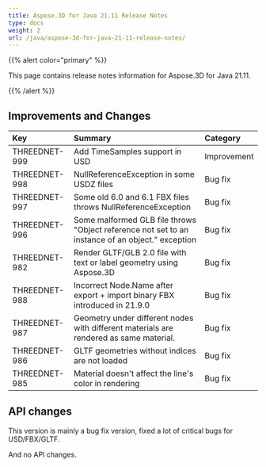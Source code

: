 ```yaml
---
title: Aspose.3D for Java 21.11 Release Notes
type: docs
weight: 2
url: /java/aspose-3d-for-java-21-11-release-notes/
---
```


{{% alert color="primary" %}}

This page contains release notes information for Aspose.3D for Java 21.11.

{{% /alert %}}
## **Improvements and Changes**

|**Key**|**Summary**|**Category**|
| :- | :- | :- |
| THREEDNET-999 | Add TimeSamples support in USD | Improvement |
| THREEDNET-998 | NullReferenceException in some USDZ files | Bug fix |
| THREEDNET-997 | Some old 6.0 and 6.1 FBX files throws NullReferenceException | Bug fix |
| THREEDNET-996 | Some malformed GLB file throws "Object reference not set to an instance of an object." exception | Bug fix |
| THREEDNET-982 | Render GLTF/GLB 2.0 file with text or label geometry using Aspose.3D | Bug fix |
| THREEDNET-988 | Incorrect Node.Name after export + import binary FBX introduced in 21.9.0 | Bug fix |
| THREEDNET-987 | Geometry under different nodes with different materials are rendered as same material. | Bug fix |
| THREEDNET-986 | GLTF geometries without indices are not loaded | Bug fix |
| THREEDNET-985 | Material doesn't affect the line's color in rendering | Bug fix |


## API changes ##

This version is mainly a bug fix version, fixed a lot of critical bugs for USD/FBX/GLTF.

And no API changes.